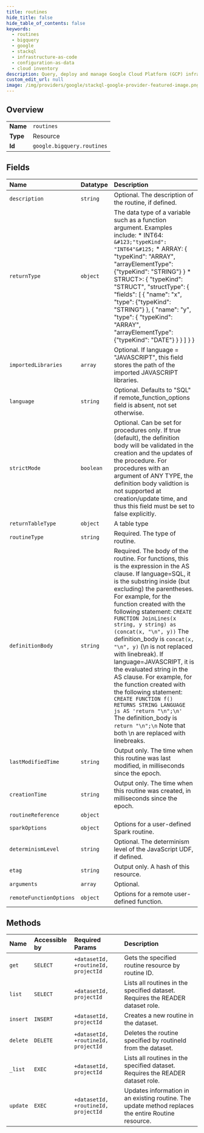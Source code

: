 ```yaml
---
title: routines
hide_title: false
hide_table_of_contents: false
keywords:
  - routines
  - bigquery
  - google    
  - stackql
  - infrastructure-as-code
  - configuration-as-data
  - cloud inventory
description: Query, deploy and manage Google Cloud Platform (GCP) infrastructure and resources using SQL
custom_edit_url: null
image: /img/providers/google/stackql-google-provider-featured-image.png
---
```

  
    

## Overview
<table><tbody>
<tr><td><b>Name</b></td><td><code>routines</code></td></tr>
<tr><td><b>Type</b></td><td>Resource</td></tr>
<tr><td><b>Id</b></td><td><code>google.bigquery.routines</code></td></tr>
</tbody></table>

## Fields
| Name | Datatype | Description |
|:-----|:---------|:------------|
| `description` | `string` | Optional. The description of the routine, if defined. |
| `returnType` | `object` | The data type of a variable such as a function argument. Examples include: * INT64: `&#123;"typeKind": "INT64"&#125;` * ARRAY: &#123; "typeKind": "ARRAY", "arrayElementType": &#123;"typeKind": "STRING"&#125; &#125; * STRUCT&gt;: &#123; "typeKind": "STRUCT", "structType": &#123; "fields": [ &#123; "name": "x", "type": &#123;"typeKind": "STRING"&#125; &#125;, &#123; "name": "y", "type": &#123; "typeKind": "ARRAY", "arrayElementType": &#123;"typeKind": "DATE"&#125; &#125; &#125; ] &#125; &#125; |
| `importedLibraries` | `array` | Optional. If language = "JAVASCRIPT", this field stores the path of the imported JAVASCRIPT libraries. |
| `language` | `string` | Optional. Defaults to "SQL" if remote_function_options field is absent, not set otherwise. |
| `strictMode` | `boolean` | Optional. Can be set for procedures only. If true (default), the definition body will be validated in the creation and the updates of the procedure. For procedures with an argument of ANY TYPE, the definition body validtion is not supported at creation/update time, and thus this field must be set to false explicitly. |
| `returnTableType` | `object` | A table type |
| `routineType` | `string` | Required. The type of routine. |
| `definitionBody` | `string` | Required. The body of the routine. For functions, this is the expression in the AS clause. If language=SQL, it is the substring inside (but excluding) the parentheses. For example, for the function created with the following statement: `CREATE FUNCTION JoinLines(x string, y string) as (concat(x, "\n", y))` The definition_body is `concat(x, "\n", y)` (\n is not replaced with linebreak). If language=JAVASCRIPT, it is the evaluated string in the AS clause. For example, for the function created with the following statement: `CREATE FUNCTION f() RETURNS STRING LANGUAGE js AS 'return "\n";\n'` The definition_body is `return "\n";\n` Note that both \n are replaced with linebreaks. |
| `lastModifiedTime` | `string` | Output only. The time when this routine was last modified, in milliseconds since the epoch. |
| `creationTime` | `string` | Output only. The time when this routine was created, in milliseconds since the epoch. |
| `routineReference` | `object` |  |
| `sparkOptions` | `object` | Options for a user-defined Spark routine. |
| `determinismLevel` | `string` | Optional. The determinism level of the JavaScript UDF, if defined. |
| `etag` | `string` | Output only. A hash of this resource. |
| `arguments` | `array` | Optional. |
| `remoteFunctionOptions` | `object` | Options for a remote user-defined function. |
## Methods
| Name | Accessible by | Required Params | Description |
|:-----|:--------------|:----------------|:------------|
| `get` | `SELECT` | `+datasetId, +routineId, projectId` | Gets the specified routine resource by routine ID. |
| `list` | `SELECT` | `+datasetId, projectId` | Lists all routines in the specified dataset. Requires the READER dataset role. |
| `insert` | `INSERT` | `+datasetId, projectId` | Creates a new routine in the dataset. |
| `delete` | `DELETE` | `+datasetId, +routineId, projectId` | Deletes the routine specified by routineId from the dataset. |
| `_list` | `EXEC` | `+datasetId, projectId` | Lists all routines in the specified dataset. Requires the READER dataset role. |
| `update` | `EXEC` | `+datasetId, +routineId, projectId` | Updates information in an existing routine. The update method replaces the entire Routine resource. |
